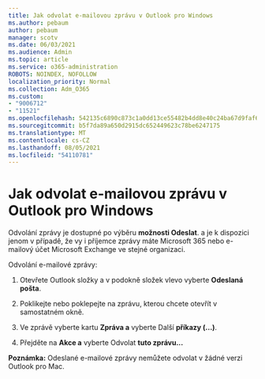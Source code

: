 ```yaml
---
title: Jak odvolat e-mailovou zprávu v Outlook pro Windows
ms.author: pebaum
author: pebaum
manager: scotv
ms.date: 06/03/2021
ms.audience: Admin
ms.topic: article
ms.service: o365-administration
ROBOTS: NOINDEX, NOFOLLOW
localization_priority: Normal
ms.collection: Adm_O365
ms.custom:
- "9006712"
- "11521"
ms.openlocfilehash: 542135c6890c873c1a0dd13ce55482b4dd8e40c24ba67d9faf6bd10151de8302
ms.sourcegitcommit: b5f7da89a650d2915dc652449623c78be6247175
ms.translationtype: MT
ms.contentlocale: cs-CZ
ms.lasthandoff: 08/05/2021
ms.locfileid: "54110781"
---
```

# <a name="how-to-recall-an-email-message-in-outlook-for-windows"></a>Jak odvolat e-mailovou zprávu v Outlook pro Windows

Odvolání zprávy je dostupné po výběru **možnosti Odeslat**. a je k dispozici jenom v případě, že vy i příjemce zprávy máte Microsoft 365 nebo e-mailový účet Microsoft Exchange ve stejné organizaci. 

Odvolání e-mailové zprávy:

1. Otevřete Outlook složky a v podokně složek vlevo vyberte **Odeslaná pošta**.

1. Poklikejte nebo poklepejte na zprávu, kterou chcete otevřít v samostatném okně.

1. Ve zprávě vyberte kartu **Zpráva a** vyberte Další **příkazy (...)**.

1. Přejděte na **Akce a** vyberte Odvolat **tuto zprávu...**

**Poznámka:** Odeslané e-mailové zprávy nemůžete odvolat v žádné verzi Outlook pro Mac.